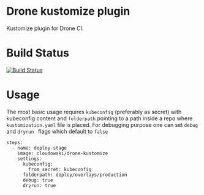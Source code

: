 # Drone kustomize plugin
Kustomize plugin for Drone CI.

# Build Status
[![Build Status](https://drone.m5.run/api/badges/magna5/drone-k8s-kustomize/status.svg)](https://drone.m5.run/magna5/drone-k8s-kustomize)

# Usage
The most basic usage requires `kubeconfig` (preferably as secret) with
kubeconfig content and `folderpath` pointing to a path inside a repo where
`kustomization.yaml` file is placed. For debugging purpose one can set `debug` and `dryrun ` flags which default to `false`

```
steps:
  - name: deploy-stage
    image: cloudowski/drone-kustomize
    settings:
      kubeconfig:
        from_secret: kubeconfig
      folderpath: deploy/overlays/production
      debug: true
      dryrun: true

```
